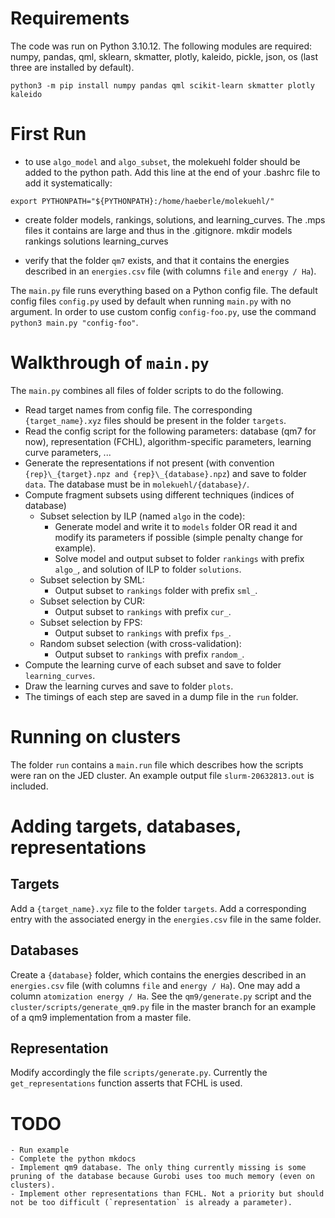 # Requirements

The code was run on Python 3.10.12. The following modules are required: numpy, pandas, qml, sklearn, skmatter, plotly, kaleido, pickle, json, os (last three are installed by default).
```
python3 -m pip install numpy pandas qml scikit-learn skmatter plotly kaleido
```

# First Run

- to use `algo_model` and `algo_subset`, the molekuehl folder should be added to the python path.
Add this line at the end of your .bashrc file to add it systematically:
```
export PYTHONPATH="${PYTHONPATH}:/home/haeberle/molekuehl/"
```

- create folder models, rankings, solutions, and learning_curves. The .mps files it contains are large and thus in the .gitignore.
	mkdir models rankings solutions learning_curves

- verify that the folder `qm7` exists, and that it contains the energies described in an `energies.csv` file (with columns `file` and `energy / Ha`).

The `main.py` file runs everything based on a Python config file. The default config files `config.py` used by default when running `main.py` with no argument.
In order to use custom config `config-foo.py`, use the command `python3 main.py "config-foo"`.

# Walkthrough of `main.py`

The `main.py` combines all files of folder scripts to do the following.

- Read target names from config file. The corresponding `{target_name}.xyz` files should be present in the folder `targets`.
- Read the config script for the following parameters: database (qm7 for now), representation (FCHL), algorithm-specific parameters, learning curve parameters, ...
- Generate the representations if not present (with convention `{rep}\_{target}.npz and {rep}\_{database}.npz`) and save to folder `data`. The database must be in `molekuehl/{database}/`.
- Compute fragment subsets using different techniques (indices of database)
	- Subset selection by ILP (named `algo` in the code):
		- Generate model and write it to `models` folder OR read it and modify its parameters if possible (simple penalty change for example).
		- Solve model and output subset to folder `rankings` with prefix `algo_`, and solution of ILP to folder `solutions`.
	- Subset selection by SML:
		- Output subset to `rankings` folder with prefix `sml_`.
	- Subset selection by CUR:
		- Output subset to `rankings` with prefix `cur_`.
	- Subset selection by FPS:
		- Output subset to `rankings` with prefix `fps_`.
	- Random subset selection (with cross-validation):
		- Output subset to `rankings` with prefix `random_`.
- Compute the learning curve of each subset and save to folder `learning_curves`.
- Draw the learning curves and save to folder `plots`.
- The timings of each step are saved in a dump file in the `run` folder.

# Running on clusters

The folder `run` contains a `main.run` file which describes how the scripts were ran on the JED cluster.
An example output file `slurm-20632813.out` is included.

# Adding targets, databases, representations

## Targets

Add a `{target_name}.xyz` file to the folder `targets`.
Add a corresponding entry with the associated energy in the `energies.csv` file in the same folder.

## Databases

Create a `{database}` folder, which contains the energies described in an `energies.csv` file (with columns `file` and `energy / Ha`).
One may add a column `atomization energy / Ha`. 
See the `qm9/generate.py` script and the `cluster/scripts/generate_qm9.py` file in the master branch for an example of a qm9 implementation from a master file.

## Representation

Modify accordingly the file `scripts/generate.py`. Currently the `get_representations` function asserts that FCHL is used.

# TODO

    - Run example
    - Complete the python mkdocs
    - Implement qm9 database. The only thing currently missing is some pruning of the database because Gurobi uses too much memory (even on clusters). 
    - Implement other representations than FCHL. Not a priority but should not be too difficult (`representation` is already a parameter).